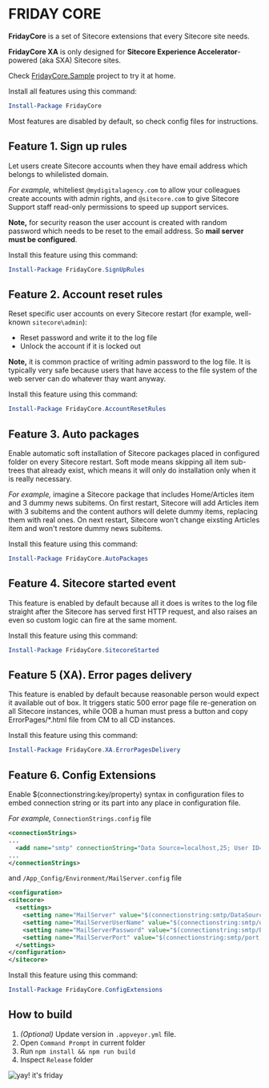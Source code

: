 # FRIDAY CORE

**FridayCore** is a set of Sitecore extensions that every Sitecore site needs.

**FridayCore XA** is only designed for **Sitecore Experience Accelerator**-powered (aka SXA) Sitecore sites. 

Check [FridayCore.Sample](https://github.com/AlenPelin/FridayCore/tree/sample) project to try it at home.

Install all features using this command:

```ps1
Install-Package FridayCore
```

Most features are disabled by default, so check config files for instructions.

## Feature 1. Sign up rules

Let users create Sitecore accounts when they have email address which belongs to
whilelisted domain.

_For example,_ whiteliest `@mydigitalagency.com` to allow your colleagues create
accounts with admin rights, and `@sitecore.com` to give Sitecore Support staff
read-only permissions to speed up support services.

**Note,** for security reason the user account is created with random password
which needs to be reset to the email address. So **mail server must be configured**.

Install this feature using this command:

```ps1
Install-Package FridayCore.SignUpRules
```

## Feature 2. Account reset rules

Reset specific user accounts on every Sitecore restart (for example, well-known
`sitecore\admin`):

* Reset password and write it to the log file
* Unlock the account if it is locked out
 
**Note,** it is common practice of writing admin password to the log file. It is typically very safe because users that
have access to the file system of the web server can do whatever thay want anyway.

Install this feature using this command:

```ps1
Install-Package FridayCore.AccountResetRules
```

## Feature 3. Auto packages

Enable automatic soft installation of Sitecore packages placed in configured folder on every Sitecore restart.
Soft mode means skipping all item sub-trees that already exist, which means it will only do installation only
when it is really necessary.

_For example,_ imagine a Sitecore package that includes Home/Articles item and 3 dummy news subitems. On first restart,
Sitecore will add Articles item with 3 subitems and the content authors will delete dummy items, replacing them with
real ones. On next restart, Sitecore won't change eixsting Articles item and won't restore dummy news subitems.

Install this feature using this command:

```ps1
Install-Package FridayCore.AutoPackages
```

## Feature 4. Sitecore started event

This feature is enabled by default because all it does is writes to the log file straight after
the Sitecore has served first HTTP request, and also raises an even so custom logic can fire at the same moment.

Install this feature using this command:

```ps1
Install-Package FridayCore.SitecoreStarted
```

## Feature 5 (XA). Error pages delivery

This feature is enabled by default because reasonable person would expect it available out of box. It triggers 
static 500 error page file re-generation on all Sitecore instances, while OOB a human must press a button and
copy ErrorPages/*.html file from CM to all CD instances.

Install this feature using this command:

```ps1
Install-Package FridayCore.XA.ErrorPagesDelivery
```

## Feature 6. Config Extensions

Enable $(connectionstring:key/property) syntax in configuration files to embed connection string or its part into
any place in configuration file.

_For example,_ `ConnectionStrings.config` file

```xml
<connectionStrings>
...
  <add name="smtp" connectionString="Data Source=localhost,25; User ID=smtpusername; Password=smtppassword" />
...
</connectionStrings>
```

and `/App_Config/Environment/MailServer.config` file

```xml
<configuration>
<sitecore>
  <settings>
    <setting name="MailServer" value="$(connectionstring:smtp/DataSource)" />
    <setting name="MailServerUserName" value="$(connectionstring:smtp/username)" />
    <setting name="MailServerPassword" value="$(connectionstring:smtp/Password)" />
    <setting name="MailServerPort" value="$(connectionstring:smtp/port)" />
  </settings>
</configuration>
</sitecore>
```

Install this feature using this command:

```ps1
Install-Package FridayCore.ConfigExtensions
```

## How to build

1. *(Optional)* Update version in `.appveyor.yml` file.
2. Open `Command Prompt` in current folder
3. Run `npm install && npm run build`
4. Inspect `Release` folder

![yay! it's friday](https://user-images.githubusercontent.com/2854666/41104450-b86c2058-6aae-11e8-88ef-7bbafcc799c3.png)
